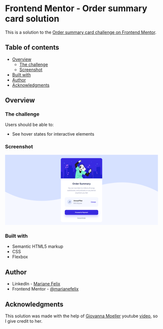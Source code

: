 # Frontend Mentor - Order summary card solution

This is a solution to the [Order summary card challenge on Frontend Mentor](https://www.frontendmentor.io/challenges/order-summary-component-QlPmajDUj).

## Table of contents

- [Overview](#overview)
  - [The challenge](#the-challenge)
  - [Screenshot](#screenshot)
- [Built with](#built-with)
- [Author](#author)
- [Acknowledgments](#acknowledgments)

## Overview

### The challenge

Users should be able to:

- See hover states for interactive elements

### Screenshot

![](./.github/screenshot.png)


### Built with

- Semantic HTML5 markup
- CSS
- Flexbox

## Author

- LinkedIn - [Mariane Felix](https://www.linkedin.com/in/mariane-felix/)
- Frontend Mentor - [@marianefelix](https://www.frontendmentor.io/profile/marianefelix)

## Acknowledgments

This solution was made with the help of [Giovanna Moeller](https://github.com/giovannamoeller) youtube [video](https://www.youtube.com/watch?v=ap_KHxw4Q_E), so I give credit to her.
